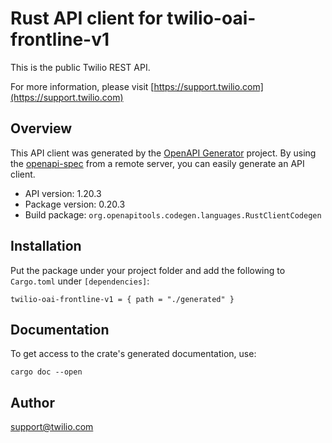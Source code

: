 # Rust API client for twilio-oai-frontline-v1

This is the public Twilio REST API.

For more information, please visit [https://support.twilio.com](https://support.twilio.com)

## Overview

This API client was generated by the [OpenAPI Generator](https://openapi-generator.tech) project.  By using the [openapi-spec](https://openapis.org) from a remote server, you can easily generate an API client.

- API version: 1.20.3
- Package version: 0.20.3
- Build package: `org.openapitools.codegen.languages.RustClientCodegen`

## Installation

Put the package under your project folder and add the following to `Cargo.toml` under `[dependencies]`:

```
twilio-oai-frontline-v1 = { path = "./generated" }
```

## Documentation

To get access to the crate's generated documentation, use:

```
cargo doc --open
```

## Author

support@twilio.com

